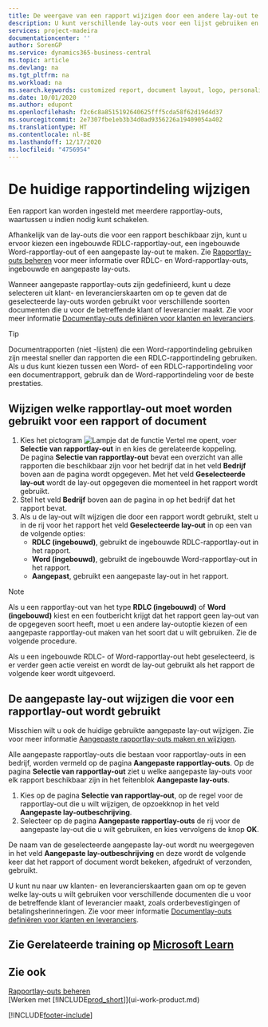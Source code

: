 ```yaml
---
title: De weergave van een rapport wijzigen door een andere lay-out te kiezen | Microsoft Docs
description: U kunt verschillende lay-outs voor een lijst gebruiken en schakelen tussen lay-outs om te bepalen hoe een rapport eruitziet.
services: project-madeira
documentationcenter: ''
author: SorenGP
ms.service: dynamics365-business-central
ms.topic: article
ms.devlang: na
ms.tgt_pltfrm: na
ms.workload: na
ms.search.keywords: customized report, document layout, logo, personalize
ms.date: 10/01/2020
ms.author: edupont
ms.openlocfilehash: f2c6c8a8515192640625fff5cda58f62d19d4d37
ms.sourcegitcommit: 2e7307fbe1eb3b34d0ad9356226a19409054a402
ms.translationtype: HT
ms.contentlocale: nl-BE
ms.lasthandoff: 12/17/2020
ms.locfileid: "4756954"
---
```

# <a name="change-the-current-report-layout"></a>De huidige rapportindeling wijzigen
Een rapport kan worden ingesteld met meerdere rapportlay-outs, waartussen u indien nodig kunt schakelen.

Afhankelijk van de lay-outs die voor een rapport beschikbaar zijn, kunt u ervoor kiezen een ingebouwde RDLC-rapportlay-out, een ingebouwde Word-rapportlay-out of een aangepaste lay-out te maken. Zie [Rapportlay-outs beheren](ui-manage-report-layouts.md) voor meer informatie over RDLC- en Word-rapportlay-outs, ingebouwde en aangepaste lay-outs.

Wanneer aangepaste rapportlay-outs zijn gedefinieerd, kunt u deze selecteren uit klant- en leverancierskaarten om op te geven dat de geselecteerde lay-outs worden gebruikt voor verschillende soorten documenten die u voor de betreffende klant of leverancier maakt. Zie voor meer informatie [Documentlay-outs definiëren voor klanten en leveranciers](ui-define-customer-vendor-document-layouts.md).

> [!TIP]  
> Documentrapporten (niet -lijsten) die een Word-rapportindeling gebruiken zijn meestal sneller dan rapporten die een RDLC-rapportindeling gebruiken. Als u dus kunt kiezen tussen een Word- of een RDLC-rapportindeling voor een documentrapport, gebruik dan de Word-rapportindeling voor de beste prestaties.

## <a name="to-change-which-report-layout-to-use-for-a-report-or-document"></a>Wijzigen welke rapportlay-out moet worden gebruikt voor een rapport of document
1. Kies het pictogram ![Lampje dat de functie Vertel me opent](media/ui-search/search_small.png "Vertel me wat u wilt doen"), voer **Selectie van rapportlay-out** in en kies de gerelateerde koppeling.  
   De pagina **Selectie van rapportlay-out** bevat een overzicht van alle rapporten die beschikbaar zijn voor het bedrijf dat in het veld **Bedrijf** boven aan de pagina wordt opgegeven. Met het veld **Geselecteerde lay-out** wordt de lay-out opgegeven die momenteel in het rapport wordt gebruikt.
2. Stel het veld **Bedrijf** boven aan de pagina in op het bedrijf dat het rapport bevat.
3. Als u de lay-out wilt wijzigen die door een rapport wordt gebruikt, stelt u in de rij voor het rapport het veld **Geselecteerde lay-out** in op een van de volgende opties:
   * **RDLC (ingebouwd)**, gebruikt de ingebouwde RDLC-rapportlay-out in het rapport.
   * **Word (ingebouwd)**, gebruikt de ingebouwde Word-rapportlay-out in het rapport.
   * **Aangepast**, gebruikt een aangepaste lay-out in het rapport.  

> [!NOTE]
> Als u een rapportlay-out van het type **RDLC (ingebouwd)** of **Word (ingebouwd)** kiest en een foutbericht krijgt dat het rapport geen lay-out van de opgegeven soort heeft, moet u een andere lay-outoptie kiezen of een aangepaste rapportlay-out maken van het soort dat u wilt gebruiken. Zie de volgende procedure.

Als u een ingebouwde RDLC- of Word-rapportlay-out hebt geselecteerd, is er verder geen actie vereist en wordt de lay-out gebruikt als het rapport de volgende keer wordt uitgevoerd.

## <a name="to-change-the-custom-layout-to-use-for-a-report-layout"></a>De aangepaste lay-out wijzigen die voor een rapportlay-out wordt gebruikt
Misschien wilt u ook de huidige gebruikte aangepaste lay-out wijzigen. Zie voor meer informatie [Aangepaste rapportlay-outs maken en wijzigen](ui-how-create-custom-report-layout.md).

Alle aangepaste rapportlay-outs die bestaan voor rapportlay-outs in een bedrijf, worden vermeld op de pagina **Aangepaste rapportlay-outs**. Op de pagina **Selectie van rapportlay-out** ziet u welke aangepaste lay-outs voor elk rapport beschikbaar zijn in het feitenblok **Aangepaste lay-outs**.

1. Kies op de pagina **Selectie van rapportlay-out**, op de regel voor de rapportlay-out die u wilt wijzigen, de opzoekknop in het veld **Aangepaste lay-outbeschrijving**.
2. Selecteer op de pagina **Aangepaste rapportlay-outs** de rij voor de aangepaste lay-out die u wilt gebruiken, en kies vervolgens de knop **OK**.

De naam van de geselecteerde aangepaste lay-out wordt nu weergegeven in het veld **Aangepaste lay-outbeschrijving** en deze wordt de volgende keer dat het rapport of document wordt bekeken, afgedrukt of verzonden, gebruikt.

U kunt nu naar uw klanten- en leverancierskaarten gaan om op te geven welke lay-outs u wilt gebruiken voor verschillende documenten die u voor de betreffende klant of leverancier maakt, zoals orderbevestigingen of betalingsherinneringen. Zie voor meer informatie [Documentlay-outs definiëren voor klanten en leveranciers](ui-define-customer-vendor-document-layouts.md).

## <a name="see-related-training-at-microsoft-learn"></a>Zie Gerelateerde training op [Microsoft Learn](/learn/modules/change-documents-dynamics-365-business-central/index)

## <a name="see-also"></a>Zie ook
[Rapportlay-outs beheren](ui-manage-report-layouts.md)  
[Werken met [!INCLUDE[prod_short](includes/prod_short.md)]](ui-work-product.md)


[!INCLUDE[footer-include](includes/footer-banner.md)]